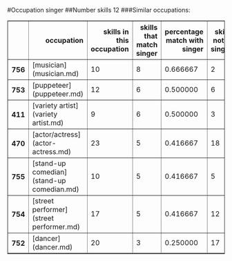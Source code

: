#Occupation singer
##Number skills 12
###Similar occupations:
<table border="1" class="dataframe">
  <thead>
    <tr style="text-align: right;">
      <th></th>
      <th>occupation</th>
      <th>skills in this occupation</th>
      <th>skills that match singer</th>
      <th>percentage match with singer</th>
      <th>skills not in singer</th>
    </tr>
  </thead>
  <tbody>
    <tr>
      <th>756</th>
      <td>[musician](musician.md)</td>
      <td>10</td>
      <td>8</td>
      <td>0.666667</td>
      <td>2</td>
    </tr>
    <tr>
      <th>753</th>
      <td>[puppeteer](puppeteer.md)</td>
      <td>12</td>
      <td>6</td>
      <td>0.500000</td>
      <td>6</td>
    </tr>
    <tr>
      <th>411</th>
      <td>[variety artist](variety artist.md)</td>
      <td>9</td>
      <td>6</td>
      <td>0.500000</td>
      <td>3</td>
    </tr>
    <tr>
      <th>470</th>
      <td>[actor/actress](actor-actress.md)</td>
      <td>23</td>
      <td>5</td>
      <td>0.416667</td>
      <td>18</td>
    </tr>
    <tr>
      <th>755</th>
      <td>[stand-up comedian](stand-up comedian.md)</td>
      <td>10</td>
      <td>5</td>
      <td>0.416667</td>
      <td>5</td>
    </tr>
    <tr>
      <th>754</th>
      <td>[street performer](street performer.md)</td>
      <td>17</td>
      <td>5</td>
      <td>0.416667</td>
      <td>12</td>
    </tr>
    <tr>
      <th>752</th>
      <td>[dancer](dancer.md)</td>
      <td>20</td>
      <td>3</td>
      <td>0.250000</td>
      <td>17</td>
    </tr>
  </tbody>
</table>
